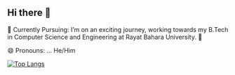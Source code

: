 ## Hi there 👋
🌱 Currently Pursuing:
I’m on an exciting journey, working towards my B.Tech in Computer Science and Engineering at Rayat Bahara University. 🚀

 😄 Pronouns: ...
 He/Him

 [![Top Langs](https://github-readme-stats.vercel.app/api/top-langs/?username=Ajaysharma43)](https://github.com/anuraghazra/github-readme-stats)
<!--
**Ajaysharma43/Ajaysharma43** is a ✨ _special_ ✨ repository because its `README.md` (this file) appears on your GitHub profile.

Here are some ideas to get you started:

- 🔭 I’m currently working on ...

- 👯 I’m looking to collaborate on ...
- 🤔 I’m looking for help with ...
- 💬 Ask me about ...
- 📫 How to reach me: ...

- ⚡ Fun fact: ...
-->
